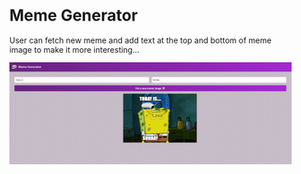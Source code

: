 # Meme Generator

User can fetch new meme and add text at the top and bottom of meme image to make it more interesting...

![UI](public\images\UI.png)
